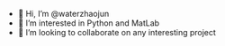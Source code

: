 - 👋 Hi, I’m @waterzhaojun
- 👀 I’m interested in Python and MatLab
- 💞️ I’m looking to collaborate on any interesting project

<!---
waterzhaojun/waterzhaojun is a ✨ special ✨ repository because its `README.md` (this file) appears on your GitHub profile.
You can click the Preview link to take a look at your changes.
--->
